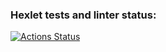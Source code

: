 ### Hexlet tests and linter status:
[![Actions Status](https://github.com/Auqpiro/layout-designer-project-56/actions/workflows/hexlet-check.yml/badge.svg)](https://github.com/Auqpiro/layout-designer-project-56/actions)